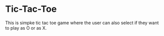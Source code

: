 # Tic-Tac-Toe

This is simpke tic tac toe game where the user can also select if they want to play as O or as X.
